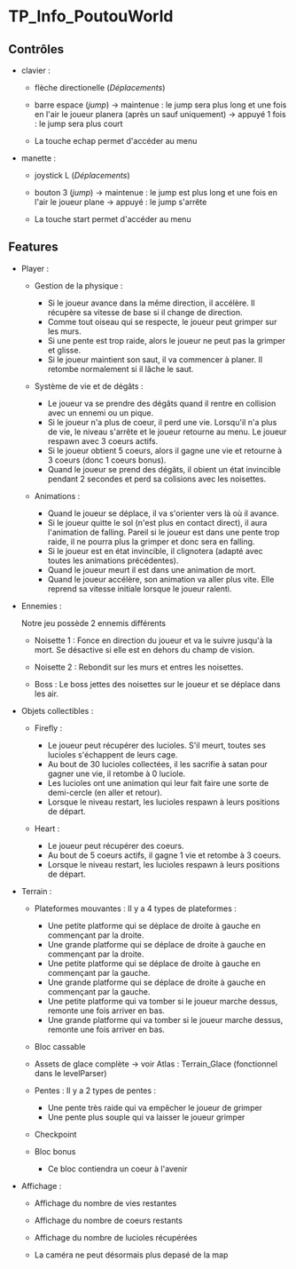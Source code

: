 # TP_Info_PoutouWorld


## __Contrôles__

- clavier :
		
	- flèche directionelle (*Déplacements*)
	- barre espace (*jump*)
		-> maintenue : le jump sera plus long et une fois en l'air le joueur planera (après un sauf uniquement)
		-> appuyé 1 fois : le jump sera plus court

	- La touche echap permet d'accéder au menu

- manette : 
	- joystick L (*Déplacements*)
	- bouton 3 (*jump*)
		-> maintenue : le jump est plus long et une fois en l'air le joueur plane
		-> appuyé : le jump s'arrête

	- La touche start permet d'accéder au menu



## __Features__

- Player :
	- Gestion de la physique :
		- Si le joueur avance dans la même direction, il accélère. Il récupère sa vitesse de base si il change de direction.
		- Comme tout oiseau qui se respecte, le joueur peut grimper sur les murs.
		- Si une pente est trop raide, alors le joueur ne peut pas la grimper et glisse.
		- Si le joueur maintient son saut, il va commencer à planer. Il retombe normalement si il lâche le saut.

	- Système de vie et de dégâts :
		- Le joueur va se prendre des dégâts quand il rentre en collision avec un ennemi ou un pique.
		- Si le joueur n'a plus de coeur, il perd une vie. Lorsqu'il n'a plus de vie, le niveau s'arrête et le joueur retourne au menu.
		  Le joueur respawn avec 3 coeurs actifs.
		- Si le joueur obtient 5 coeurs, alors il gagne une vie et retourne à 3 coeurs (donc 1 coeurs bonus).
		- Quand le joueur se prend des dégâts, il obient un état invincible pendant 2 secondes et perd sa colisions avec les noisettes.

	- Animations :
		- Quand le joueur se déplace, il va s'orienter vers là où il avance.
		- Si le joueur quitte le sol (n'est plus en contact direct), il aura l'animation de falling.
		  Pareil si le joueur est dans une pente trop raide, il ne pourra plus la grimper et donc sera en falling.
		- Si le joueur est en état invincible, il clignotera (adapté avec toutes les animations précédentes).
		- Quand le joueur meurt il est dans une animation de mort.
		- Quand le joueur accélère, son animation va aller plus vite. Elle reprend sa vitesse initiale lorsque le joueur ralenti.


- Ennemies :

	Notre jeu possède 2 ennemis différents

	- Noisette 1 : 	Fonce en direction du joueur et va le suivre jusqu'à la mort.
			Se désactive si elle est en dehors du champ de vision.
	- Noisette 2 : 	Rebondit sur les murs et entres les noisettes.

	- Boss : Le boss jettes des noisettes sur le joueur et se déplace dans les air.


- Objets collectibles :
	- Firefly :
		- Le joueur peut récupérer des lucioles. S'il meurt, toutes ses lucioles s'échappent de leurs cage.
		- Au bout de 30 lucioles collectées, il les sacrifie à satan pour gagner une vie, il retombe à 0 luciole.
		- Les lucioles ont une animation qui leur fait faire une sorte de demi-cercle (en aller et retour).
		- Lorsque le niveau restart, les lucioles respawn à leurs positions de départ.

	- Heart :
		- Le joueur peut récupérer des coeurs.
		- Au bout de 5 coeurs actifs, il gagne 1 vie et retombe à 3 coeurs.
		- Lorsque le niveau restart, les lucioles respawn à leurs positions de départ.



- Terrain :
	- Plateformes mouvantes :
	Il y a 4 types de plateformes :
		- Une petite platforme qui se déplace de droite à gauche en commençant par la droite.
		- Une grande platforme qui se déplace de droite à gauche en commençant par la droite.
		- Une petite platforme qui se déplace de droite à gauche en commençant par la gauche.
		- Une grande platforme qui se déplace de droite à gauche en commençant par la gauche.
		- Une petite platforme qui va tomber si le joueur marche dessus, remonte une fois arriver en bas.
		- Une grande platforme qui va tomber si le joueur marche dessus, remonte une fois arriver en bas.

	- Bloc cassable

	- Assets de glace complète -> voir Atlas : Terrain_Glace (fonctionnel dans le levelParser)

	- Pentes :
	Il y a 2 types de pentes :
		- Une pente très raide qui va empêcher le joueur de grimper
		- Une pente plus souple qui va laisser le joueur grimper

	- Checkpoint

	- Bloc bonus
		- Ce bloc contiendra un coeur à l'avenir


- Affichage :
	- Affichage du nombre de vies restantes

	- Affichage du nombre de coeurs restants

	- Affichage du nombre de lucioles récupérées

	- La caméra ne peut désormais plus depasé de la map
